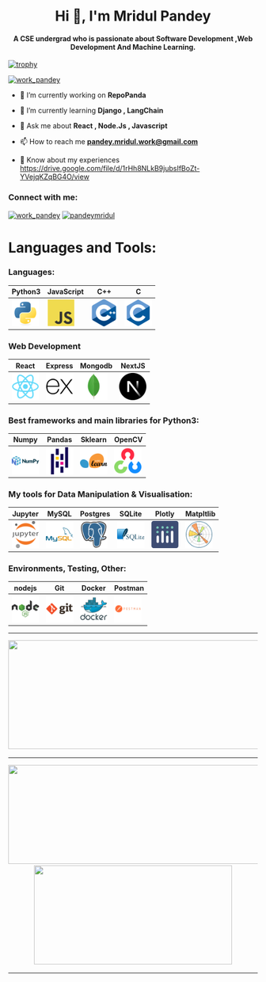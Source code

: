   
<h1 align="center">Hi 👋, I'm Mridul Pandey</h1>
<h4 align="center">A CSE undergrad who is passionate about Software Development ,Web Development And Machine Learning.</h3>

[![trophy](https://github-profile-trophy.vercel.app/?username=sammorozov&title=Stars,Followers,Commits,Repositories,MultipleLang,PullRequest&theme=onedark)](https://github.com/ryo-ma/github-profile-trophy)


<p align="left"> <a href="https://twitter.com/work_pandey" target="blank"><img src="https://img.shields.io/twitter/follow/work_pandey?logo=twitter&style=for-the-badge" alt="work_pandey" /></a> </p>

- 🔭 I’m currently working on **RepoPanda**

- 🌱 I’m currently learning **Django , LangChain**

- 💬 Ask me about **React , Node.Js , Javascript**

- 📫 How to reach me **pandey.mridul.work@gmail.com**

- 📄 Know about my experiences https://drive.google.com/file/d/1rHh8NLkB9jubsIfBoZt-YVejqKZqBG4O/view
<h3 align="left">Connect with me:</h3>
<p align="left">
<a href="https://twitter.com/work_pandey" target="blank"><img align="center" src="https://raw.githubusercontent.com/rahuldkjain/github-profile-readme-generator/master/src/images/icons/Social/twitter.svg" alt="work_pandey" height="30" width="40" /></a>
<a href="https://linkedin.com/in/pandeymridul" target="blank"><img align="center" src="https://raw.githubusercontent.com/rahuldkjain/github-profile-readme-generator/master/src/images/icons/Social/linked-in-alt.svg" alt="pandeymridul" height="30" width="40" /></a>
</p>

<h1 align="left">Languages and Tools:</h3>

<div>

### Languages:

| Python3  | JavaScript | C++ | C |
|-----------|-----------|-----------|-----------|
|<img src="https://github.com/devicons/devicon/blob/master/icons/python/python-original.svg" title="Python"  alt="Python" width="55" height="55"/>  | <img src="https://github.com/devicons/devicon/blob/master/icons/javascript/javascript-original.svg" title="JavaScript" alt="JavaScript" width="55" height="55"/>    |<img src="https://github.com/devicons/devicon/blob/master/icons/cplusplus/cplusplus-original.svg" title="cplusplus" alt="cplusplus" width="55" height="55"/>   |<img src="https://github.com/devicons/devicon/blob/master/icons/c/c-original.svg" title="C"  alt="C" width="55" height="55"/>|

### Web Development 

| React  | Express | Mongodb | NextJS |
|-----------|-----------|-----------|-----------|
|<img src="https://github.com/devicons/devicon/blob/master/icons/react/react-original.svg" title="react"  alt="react" width="55" height="55"/>  | <img src="https://github.com/devicons/devicon/blob/master/icons/express/express-original.svg" title="express" alt="express" width="55" height="55"/>    |<img src="https://github.com/devicons/devicon/blob/master/icons/mongodb/mongodb-original.svg" title="mongodb" alt="mongodb" width="55" height="55"/>   |<img src="https://github.com/devicons/devicon/blob/master/icons/nextjs/nextjs-original.svg" title="Nextjs"  alt="nextjs" width="55" height="55"/>|

### Best frameworks and main libraries for Python3:

| Numpy | Pandas | Sklearn | OpenCV |
|----------|----------|----------|----------|
|  <img src="https://github.com/devicons/devicon/blob/master/icons/numpy/numpy-original-wordmark.svg" title="Numpy" alt="Numpy" width="55" height="55"/>|  <img src="https://github.com/devicons/devicon/blob/master/icons/pandas/pandas-original.svg" title="Pandas" alt="Pandas" width="55" height="55"/>|  <img src="https://github.com/devicons/devicon/blob/master/icons/scikitlearn/scikitlearn-original.svg" title="sklearn" alt="sklearn" width="55" height="55"/>| <img src="https://github.com/devicons/devicon/blob/master/icons/opencv/opencv-original.svg" title="opencv" alt="opencv" width="55" height="55"/>|

### My tools for Data Manipulation & Visualisation:

| Jupyter |  MySQL | Postgres | SQLite | Plotly | Matpltlib |
|----------|----------|----------|----------|----------|----------|
|<img src="https://github.com/devicons/devicon/blob/master/icons/jupyter/jupyter-original-wordmark.svg" title="Jupyter" alt="Jupyter" width="55" height="55"/>|<img src="https://github.com/devicons/devicon/blob/master/icons/mysql/mysql-original-wordmark.svg" title="MySQL" alt="MySQL" width="55" height="55"/>|<img src="https://github.com/devicons/devicon/blob/master/icons/postgresql/postgresql-original.svg" title="pg" alt="pg" width="55" height="55"/>|<img src="https://github.com/devicons/devicon/blob/master/icons/sqlite/sqlite-original-wordmark.svg" title="SQLite" alt="SQLite" width="55" height="55"/>|<img src="https://github.com/devicons/devicon/blob/master/icons/plotly/plotly-original.svg" title="plotly" alt="pltly" width="55" height="55"/> | <img src="https://github.com/devicons/devicon/blob/master/icons/matplotlib/matplotlib-original.svg" title="matplotlib" alt="matplotlib" width="55" height="55"/> |

  
### Environments, Testing, Other:

| nodejs | Git | Docker |  Postman | 
|----------|----------|----------|----------|
|<img src="https://github.com/devicons/devicon/blob/master/icons/nodejs/nodejs-original-wordmark.svg" title="nodejs" alt="NodeJS" width="55" height="55"/>|<img src="https://github.com/devicons/devicon/blob/master/icons/git/git-original-wordmark.svg" title="Git" alt="Git" width="55" height="55"/>|<img src="https://github.com/devicons/devicon/blob/master/icons/docker/docker-original-wordmark.svg" title="Docker" alt="Docker" width="55" height="55"/>|  <img src="https://github.com/devicons/devicon/blob/master/icons/postman/postman-original-wordmark.svg" title="Postman" alt="Postman" width="55" height="55"/>|



</div>

---
<p align="center">
  <img width="800" height="220" src="https://streak-stats.demolab.com?user=mridul891&theme=highcontrast&hide_border=true&border_radius=5&card_width=800">
</p>


---
<p align="center">
  <img width="600" height="200" src="https://github-readme-stats.vercel.app/api?username=mridul891&show_icons=true&theme=vision-friendly-dark">
  <img width="400" height="200" src="https://github-readme-stats.vercel.app/api/top-langs/?username=mridul891&size_weight=0.0005&count_weight=0.3&layout=compact&theme=vision-friendly-dark">
</p>


---
<div id="header" align="center">
  <img src="https://komarev.com/ghpvc/?username=mridul891&style=for-the-badge&color=orange" alt=""/>
</div>
